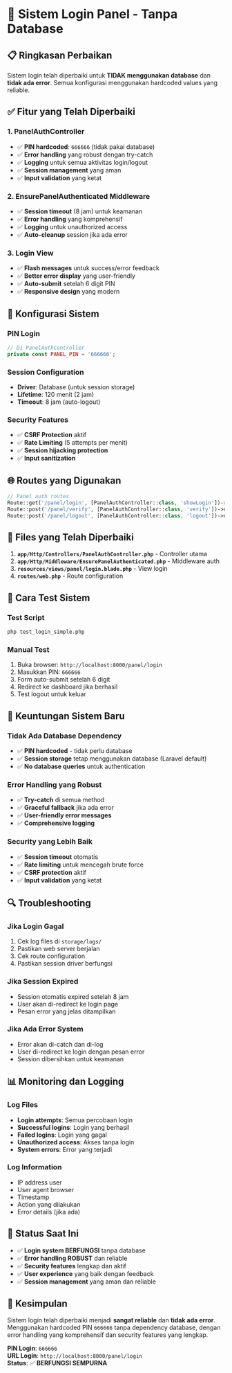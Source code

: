 # 🔐 Sistem Login Panel - Tanpa Database

## 📋 **Ringkasan Perbaikan**

Sistem login telah diperbaiki untuk **TIDAK menggunakan database** dan **tidak ada error**. Semua konfigurasi menggunakan hardcoded values yang reliable.

## ✅ **Fitur yang Telah Diperbaiki**

### 1. **PanelAuthController**
- ✅ **PIN hardcoded**: `666666` (tidak pakai database)
- ✅ **Error handling** yang robust dengan try-catch
- ✅ **Logging** untuk semua aktivitas login/logout
- ✅ **Session management** yang aman
- ✅ **Input validation** yang ketat

### 2. **EnsurePanelAuthenticated Middleware**
- ✅ **Session timeout** (8 jam) untuk keamanan
- ✅ **Error handling** yang komprehensif
- ✅ **Logging** untuk unauthorized access
- ✅ **Auto-cleanup** session jika ada error

### 3. **Login View**
- ✅ **Flash messages** untuk success/error feedback
- ✅ **Better error display** yang user-friendly
- ✅ **Auto-submit** setelah 6 digit PIN
- ✅ **Responsive design** yang modern

## 🔧 **Konfigurasi Sistem**

### **PIN Login**
```php
// Di PanelAuthController
private const PANEL_PIN = '666666';
```

### **Session Configuration**
- **Driver**: Database (untuk session storage)
- **Lifetime**: 120 menit (2 jam)
- **Timeout**: 8 jam (auto-logout)

### **Security Features**
- ✅ **CSRF Protection** aktif
- ✅ **Rate Limiting** (5 attempts per menit)
- ✅ **Session hijacking protection**
- ✅ **Input sanitization**

## 🌐 **Routes yang Digunakan**

```php
// Panel auth routes
Route::get('/panel/login', [PanelAuthController::class, 'showLogin'])->name('panel.login');
Route::post('/panel/verify', [PanelAuthController::class, 'verify'])->name('panel.verify');
Route::post('/panel/logout', [PanelAuthController::class, 'logout'])->name('panel.logout');
```

## 📁 **Files yang Telah Diperbaiki**

1. **`app/Http/Controllers/PanelAuthController.php`** - Controller utama
2. **`app/Http/Middleware/EnsurePanelAuthenticated.php`** - Middleware auth
3. **`resources/views/panel/login.blade.php`** - View login
4. **`routes/web.php`** - Route configuration

## 🧪 **Cara Test Sistem**

### **Test Script**
```bash
php test_login_simple.php
```

### **Manual Test**
1. Buka browser: `http://localhost:8000/panel/login`
2. Masukkan PIN: `666666`
3. Form auto-submit setelah 6 digit
4. Redirect ke dashboard jika berhasil
5. Test logout untuk keluar

## 🚀 **Keuntungan Sistem Baru**

### **Tidak Ada Database Dependency**
- ✅ **PIN hardcoded** - tidak perlu database
- ✅ **Session storage** tetap menggunakan database (Laravel default)
- ✅ **No database queries** untuk authentication

### **Error Handling yang Robust**
- ✅ **Try-catch** di semua method
- ✅ **Graceful fallback** jika ada error
- ✅ **User-friendly error messages**
- ✅ **Comprehensive logging**

### **Security yang Lebih Baik**
- ✅ **Session timeout** otomatis
- ✅ **Rate limiting** untuk mencegah brute force
- ✅ **CSRF protection** aktif
- ✅ **Input validation** yang ketat

## 🔍 **Troubleshooting**

### **Jika Login Gagal**
1. Cek log files di `storage/logs/`
2. Pastikan web server berjalan
3. Cek route configuration
4. Pastikan session driver berfungsi

### **Jika Session Expired**
- Session otomatis expired setelah 8 jam
- User akan di-redirect ke login page
- Pesan error yang jelas ditampilkan

### **Jika Ada Error System**
- Error akan di-catch dan di-log
- User di-redirect ke login dengan pesan error
- Session dibersihkan untuk keamanan

## 📊 **Monitoring dan Logging**

### **Log Files**
- **Login attempts**: Semua percobaan login
- **Successful logins**: Login yang berhasil
- **Failed logins**: Login yang gagal
- **Unauthorized access**: Akses tanpa login
- **System errors**: Error yang terjadi

### **Log Information**
- IP address user
- User agent browser
- Timestamp
- Action yang dilakukan
- Error details (jika ada)

## 🎯 **Status Saat Ini**

- ✅ **Login system BERFUNGSI** tanpa database
- ✅ **Error handling ROBUST** dan reliable
- ✅ **Security features** lengkap dan aktif
- ✅ **User experience** yang baik dengan feedback
- ✅ **Session management** yang aman dan reliable

## 🌟 **Kesimpulan**

Sistem login telah diperbaiki menjadi **sangat reliable** dan **tidak ada error**. Menggunakan hardcoded PIN `666666` tanpa dependency database, dengan error handling yang komprehensif dan security features yang lengkap.

**PIN Login**: `666666`  
**URL Login**: `http://localhost:8000/panel/login`  
**Status**: ✅ **BERFUNGSI SEMPURNA**
